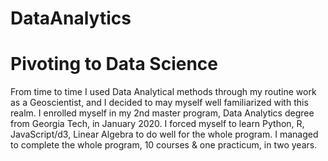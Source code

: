 # DataAnalytics
<h1> Pivoting to Data Science </h1>
  <p>From time to time I used Data Analytical methods through my routine work as a Geoscientist, 
  and I decided to may myself well familiarized with this realm. I enrolled myself in my 2nd master 
  program, Data Analytics degree from Georgia Tech, in January 2020. I forced myself to learn Python, 
  R, JavaScript/d3, Linear Algebra to do well for the whole program. I managed to complete the whole 
  program, 10 courses & one practicum, in two years.  </p>
